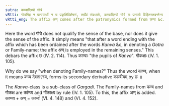 ```yaml
---
sutra: कण्वादिभ्यो गोत्रे
vRtti: गोत्रमिह न प्रत्ययार्थो न च प्रकृतिविशेषणं, तर्ह्येवं संबध्यते, कण्वादिभ्यो गोत्रे यः प्रत्ययो विहितस्तदन्तेभ्य एवाण् प्रत्ययो भवति शैषिकः ॥
vRtti_eng: The affix अण् comes after the patronymics formed from कण्व &c.
---
```

Here the word गोत्रे does not qualify the sense of the base, nor does it give the sense of the affix. It simply means "that after a word ending with the affix which has been ordained after the words _Kanva_ &c, in denoting a _Gotra_ or Family-name; the affix अण् is employed in the remaining senses." This debars the affix छ (IV. 2. 114). Thus काण्वाः "the pupils of _Kanva_". गौकक्षाः (IV. 1. 105).

Why do we say "when denoting Family-names?" Thus the word काण्व, when it means कण्व देवताऽस्य, forms its secondary derivative काण्वीयम् by छ ॥

The _Kanva_-class is a sub-class of _Gargadi_. The Family-names from कण्व and गौकक्ष are का꣡ण्व्य and गौ꣡काक्ष्य by rule (IV. 1. 105). To this, the affix अण् is added. काण्व्य + अण् = काण्वः꣡ (VI. 4. 148) and (VI. 4. 152).
